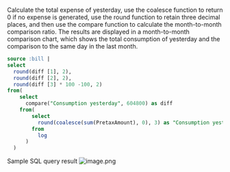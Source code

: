 Calculate the total expense of yesterday, use the coalesce function to return 0 if no expense is generated, use the round function to retain three decimal places, and then use the compare function to calculate the month-to-month comparison ratio.  The results are displayed in a month-to-month comparison chart, which shows the total consumption of yesterday and the comparison to the same day in the last month.
```sql
source :bill |
select
  round(diff [1], 2),
  round(diff [2], 2),
  round(diff [3] * 100 -100, 2)
from(
    select
      compare("Consumption yesterday", 604800) as diff
    from(
        select
          round(coalesce(sum(PretaxAmount), 0), 3) as "Consumption yesterday"
        from
          log
      )
  )
```
Sample SQL query result
![image.png](/img/src/sqldemo/昨天的消费及与上月的同比/986b6e7b47e35df75ce2e24f7d1c5fa7612f8ff7cde1dcc5398c6995bc222b6f.png)

